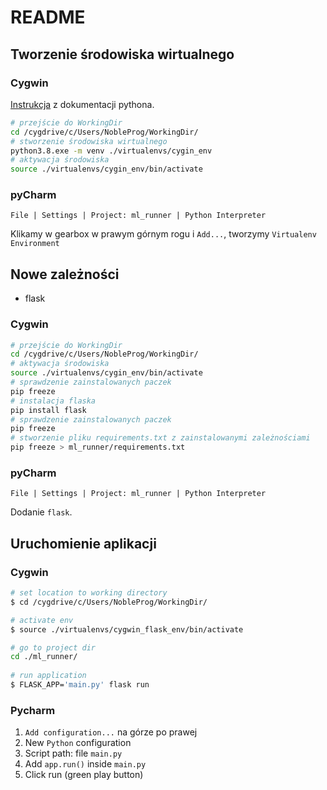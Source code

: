 # README

## Tworzenie środowiska wirtualnego

### Cygwin
[Instrukcja](https://docs.python.org/3/library/venv.html#creating-virtual-environments) z dokumentacji pythona.

```bash
# przejście do WorkingDir
cd /cygdrive/c/Users/NobleProg/WorkingDir/
# stworzenie środowiska wirtualnego
python3.8.exe -m venv ./virtualenvs/cygin_env
# aktywacja środowiska
source ./virtualenvs/cygin_env/bin/activate
```

### pyCharm
```
File | Settings | Project: ml_runner | Python Interpreter
```
Klikamy w gearbox w prawym górnym rogu i `Add...`, tworzymy `Virtualenv Environment`


## Nowe zależności
* flask

### Cygwin

```bash
# przejście do WorkingDir
cd /cygdrive/c/Users/NobleProg/WorkingDir/
# aktywacja środowiska
source ./virtualenvs/cygin_env/bin/activate
# sprawdzenie zainstalowanych paczek
pip freeze
# instalacja flaska
pip install flask
# sprawdzenie zainstalowanych paczek
pip freeze
# stworzenie pliku requirements.txt z zainstalowanymi zależnościami
pip freeze > ml_runner/requirements.txt
```

### pyCharm
```
File | Settings | Project: ml_runner | Python Interpreter
```
Dodanie `flask`.

## Uruchomienie aplikacji

### Cygwin
```bash
# set location to working directory
$ cd /cygdrive/c/Users/NobleProg/WorkingDir/

# activate env
$ source ./virtualenvs/cygwin_flask_env/bin/activate

# go to project dir
cd ./ml_runner/
 
# run application
$ FLASK_APP='main.py' flask run
```

### Pycharm
1. `Add configuration...` na górze po prawej
2. New `Python` configuration
3. Script path: file `main.py`
4. Add `app.run()` inside `main.py`
5. Click run (green play button)
